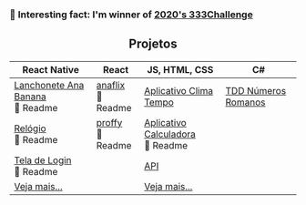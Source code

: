 ### 🧐️ __Interesting fact__: I'm winner of [2020's 333Challenge](https://github.com/codigofalado/desafio333/pull/41)

<h2 align="center">Projetos</h2>

| React Native | React | JS, HTML, CSS | C#
| --- | --- | --- | --- |
| [Lanchonete Ana Banana](https://github.com/anabeatrizzz/app-mobile2-refeito)<br>:book: Readme | [anaflix](https://github.com/anabeatrizzz/anaflix)<br>:book: Readme | [Aplicativo Clima Tempo](https://github.com/anabeatrizzz/api-clima-tempo) | [TDD Números Romanos](https://github.com/anabeatrizzz/atv-qts)
| [Relógio](https://github.com/anabeatrizzz/mobile2-app-um)<br>:book: Readme | [proffy](https://github.com/anabeatrizzz/proffy-nlw)<br>:book: Readme | [Aplicativo Calculadora](https://github.com/anabeatrizzz/monaca-app-dois)<br>:book: Readme
| [Tela de Login](https://github.com/anabeatrizzz/mobile2-app-tres)<br>:book: Readme | | [API](https://github.com/anabeatrizzz/monaca-app-cinco)
| [Veja mais...](https://github.com/anabeatrizzz?tab=repositories&q=react-native) | | [Veja mais...](https://github.com/anabeatrizzz?tab=repositories&q=monaca)
